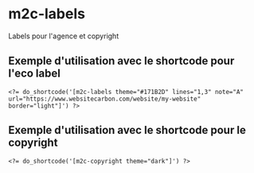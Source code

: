 # m2c-labels
Labels pour l'agence et copyright

## Exemple d'utilisation avec le shortcode pour l'eco label
```
<?= do_shortcode('[m2c-labels theme="#171B2D" lines="1,3" note="A" url="https://www.websitecarbon.com/website/my-website" border="light"]') ?>
```

## Exemple d'utilisation avec le shortcode pour le copyright
```
<?= do_shortcode('[m2c-copyright theme="dark"]') ?>
```

